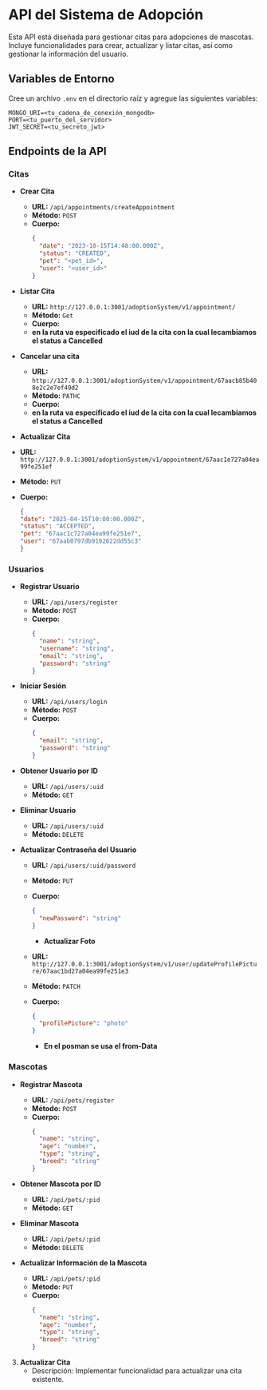 # API del Sistema de Adopción

Esta API está diseñada para gestionar citas para adopciones de mascotas. Incluye funcionalidades para crear, actualizar y listar citas, así como gestionar la información del usuario.

## Variables de Entorno

Cree un archivo `.env` en el directorio raíz y agregue las siguientes variables:

```
MONGO_URI=<tu_cadena_de_conexión_mongodb>
PORT=<tu_puerto_del_servidor>
JWT_SECRET=<tu_secreto_jwt>
```

## Endpoints de la API

### Citas

- **Crear Cita**
  - **URL:** `/api/appointments/createAppointment`
  - **Método:** `POST`
  - **Cuerpo:**
    ```json
    {
      "date": "2023-10-15T14:48:00.000Z",
      "status": "CREATED",
      "pet": "<pet_id>",
      "user": "<user_id>"
    }
    ```

- **Listar Cita**
  - **URL:** `http://127.0.0.1:3001/adoptionSystem/v1/appointment/`
  - **Método:** `Get`
  - **Cuerpo:**
  - **en la ruta va especificado el iud de la cita con la cual lecambiamos el status a Cancelled**

- **Cancelar una cita**
  - **URL:** `http://127.0.0.1:3001/adoptionSystem/v1/appointment/67aacb85b408e2c2e7ef49d2`
  - **Método:** `PATHC`
  - **Cuerpo:**
  - **en la ruta va especificado el iud de la cita con la cual lecambiamos el status a Cancelled**
    



 - **Actualizar Cita**
  - **URL:** `http://127.0.0.1:3001/adoptionSystem/v1/appointment/67aac1e727a04ea99fe251ef`
  - **Método:** `PUT`
  - **Cuerpo:**
    ```json
    {
    "date": "2025-04-15T10:00:00.000Z",
    "status": "ACCEPTED",
    "pet": "67aac1c727a04ea99fe251e7",
    "user": "67aab0797db9192622dd55c3"
    }
    ```


  
### Usuarios

- **Registrar Usuario**
  - **URL:** `/api/users/register`
  - **Método:** `POST`
  - **Cuerpo:**
    ```json
    {
      "name": "string",
      "username": "string",
      "email": "string",
      "password": "string"
    }
    ```

- **Iniciar Sesión**
  - **URL:** `/api/users/login`
  - **Método:** `POST`
  - **Cuerpo:**
    ```json
    {
      "email": "string",
      "password": "string"
    }
    ```

- **Obtener Usuario por ID**
  - **URL:** `/api/users/:uid`
  - **Método:** `GET`

- **Eliminar Usuario**
  - **URL:** `/api/users/:uid`
  - **Método:** `DELETE`

- **Actualizar Contraseña del Usuario**
  - **URL:** `/api/users/:uid/password`
  - **Método:** `PUT`
  - **Cuerpo:**
    ```json
    {
      "newPassword": "string"
    }
    ```

    - **Actualizar Foto**
  - **URL:** `http://127.0.0.1:3001/adoptionSystem/v1/user/updateProfilePicture/67aac1bd27a04ea99fe251e3`
  - **Método:** `PATCH`
  - **Cuerpo:**
    ```json
    {
      "profilePicture": "photo"
    }
    ```
    - **En el posman se usa el from-Data**

### Mascotas

- **Registrar Mascota**
  - **URL:** `/api/pets/register`
  - **Método:** `POST`
  - **Cuerpo:**
    ```json
    {
      "name": "string",
      "age": "number",
      "type": "string",
      "breed": "string"
    }
    ```

- **Obtener Mascota por ID**
  - **URL:** `/api/pets/:pid`
  - **Método:** `GET`

- **Eliminar Mascota**
  - **URL:** `/api/pets/:pid`
  - **Método:** `DELETE`

- **Actualizar Información de la Mascota**
  - **URL:** `/api/pets/:pid`
  - **Método:** `PUT`
  - **Cuerpo:**
    ```json
    {
      "name": "string",
      "age": "number",
      "type": "string",
      "breed": "string"
    }
    ```



3. **Actualizar Cita**
   - Descripción: Implementar funcionalidad para actualizar una cita existente.


